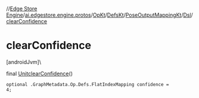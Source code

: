 //[Edge Store Engine](../../../../../../index.md)/[ai.edgestore.engine.protos](../../../../index.md)/[OpKt](../../../index.md)/[DefsKt](../../index.md)/[PoseOutputMappingKt](../index.md)/[Dsl](index.md)/[clearConfidence](clear-confidence.md)

# clearConfidence

[androidJvm]\

final [Unit](https://kotlinlang.org/api/latest/jvm/stdlib/kotlin/-unit/index.html)[clearConfidence](clear-confidence.md)()

<code>optional .GraphMetadata.Op.Defs.FlatIndexMapping confidence = 4;</code>
